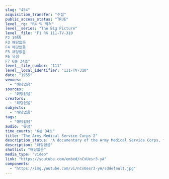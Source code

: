```yaml
---
slug: "454"
acquisition_transfer: "수집"
public_access_status: "TRUE"
level__rg: "R4 빅 픽쳐"
level__series: "The Big Picture"
level__file: "F1 RG 111-TV-310
F2 1955
F3 해당없음
F4 해당없음
F5 해당없음
F6 유성
F7 6분 34초"
level__file_number: "111"
level__local_identifier: "111-TV-310"
date: "1955"
venues: 
  - "해당없음"
sources: 
  - "해당없음"
creators: 
  - "해당없음"
subjects: 
  - "해당없음"
tags: 
  - "해당없음"
audio: "유성"
time_courts: "6분 34초"
title: "The Army Medical Service Corps 2"
description_status: "A documentary of the Army Medical Service Corps, filmed on location at Brooke Medical Center, Ft. Sam Houston, Texas."
description: "해당없음"
shotlist: "해당없음"
media_type: "video"
link: "https://youtube.com/embed/nCxUesr3-yA"
components: 
  - "https://img.youtube.com/vi/nCxUesr3-yA/sddefault.jpg"
---
```

